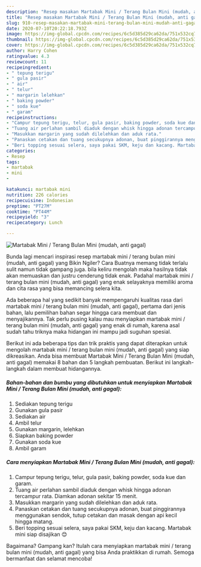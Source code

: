 ```yaml
---
description: "Resep masakan Martabak Mini / Terang Bulan Mini (mudah, anti gagal) | Cara Buat Martabak Mini / Terang Bulan Mini (mudah, anti gagal) Yang Enak dan Simpel"
title: "Resep masakan Martabak Mini / Terang Bulan Mini (mudah, anti gagal) | Cara Buat Martabak Mini / Terang Bulan Mini (mudah, anti gagal) Yang Enak dan Simpel"
slug: 910-resep-masakan-martabak-mini-terang-bulan-mini-mudah-anti-gagal-cara-buat-martabak-mini-terang-bulan-mini-mudah-anti-gagal-yang-enak-dan-simpel
date: 2020-07-10T20:22:18.793Z
image: https://img-global.cpcdn.com/recipes/6c5d385d29ca62da/751x532cq70/martabak-mini-terang-bulan-mini-mudah-anti-gagal-foto-resep-utama.jpg
thumbnail: https://img-global.cpcdn.com/recipes/6c5d385d29ca62da/751x532cq70/martabak-mini-terang-bulan-mini-mudah-anti-gagal-foto-resep-utama.jpg
cover: https://img-global.cpcdn.com/recipes/6c5d385d29ca62da/751x532cq70/martabak-mini-terang-bulan-mini-mudah-anti-gagal-foto-resep-utama.jpg
author: Harry Cohen
ratingvalue: 4.3
reviewcount: 11
recipeingredient:
- " tepung terigu"
- " gula pasir"
- " air"
- " telur"
- " margarin lelehkan"
- " baking powder"
- " soda kue"
- " garam"
recipeinstructions:
- "Campur tepung terigu, telur, gula pasir, baking powder, soda kue dan garam."
- "Tuang air perlahan sambil diaduk dengan whisk hingga adonan tercampur rata. Diamkan adonan sekitar 15 menit."
- "Masukkan margarin yang sudah dilelehkan dan aduk rata."
- "Panaskan cetakan dan tuang secukupnya adonan, buat pinggirannya menggunakan sendok, tutup cetakan dan masak dengan api kecil hingga matang."
- "Beri topping sesuai selera, saya pakai SKM, keju dan kacang. Martabak mini siap disajikan 😊"
categories:
- Resep
tags:
- martabak
- mini
- 

katakunci: martabak mini  
nutrition: 226 calories
recipecuisine: Indonesian
preptime: "PT27M"
cooktime: "PT44M"
recipeyield: "3"
recipecategory: Lunch

---
```



![Martabak Mini / Terang Bulan Mini (mudah, anti gagal)](https://img-global.cpcdn.com/recipes/6c5d385d29ca62da/751x532cq70/martabak-mini-terang-bulan-mini-mudah-anti-gagal-foto-resep-utama.jpg)

Bunda lagi mencari inspirasi resep martabak mini / terang bulan mini (mudah, anti gagal) yang Bikin Ngiler? Cara Buatnya memang tidak terlalu sulit namun tidak gampang juga. bila keliru mengolah maka hasilnya tidak akan memuaskan dan justru cenderung tidak enak. Padahal martabak mini / terang bulan mini (mudah, anti gagal) yang enak selayaknya memiliki aroma dan cita rasa yang bisa memancing selera kita.



Ada beberapa hal yang sedikit banyak mempengaruhi kualitas rasa dari martabak mini / terang bulan mini (mudah, anti gagal), pertama dari jenis bahan, lalu pemilihan bahan segar hingga cara membuat dan menyajikannya. Tak perlu pusing kalau mau menyiapkan martabak mini / terang bulan mini (mudah, anti gagal) yang enak di rumah, karena asal sudah tahu triknya maka hidangan ini mampu jadi suguhan spesial.


Berikut ini ada beberapa tips dan trik praktis yang dapat diterapkan untuk mengolah martabak mini / terang bulan mini (mudah, anti gagal) yang siap dikreasikan. Anda bisa membuat Martabak Mini / Terang Bulan Mini (mudah, anti gagal) memakai 8 bahan dan 5 langkah pembuatan. Berikut ini langkah-langkah dalam membuat hidangannya.

<!--inarticleads1-->

##### Bahan-bahan dan bumbu yang dibutuhkan untuk menyiapkan Martabak Mini / Terang Bulan Mini (mudah, anti gagal):

1. Sediakan  tepung terigu
1. Gunakan  gula pasir
1. Sediakan  air
1. Ambil  telur
1. Gunakan  margarin, lelehkan
1. Siapkan  baking powder
1. Gunakan  soda kue
1. Ambil  garam




<!--inarticleads2-->

##### Cara menyiapkan Martabak Mini / Terang Bulan Mini (mudah, anti gagal):

1. Campur tepung terigu, telur, gula pasir, baking powder, soda kue dan garam.
1. Tuang air perlahan sambil diaduk dengan whisk hingga adonan tercampur rata. Diamkan adonan sekitar 15 menit.
1. Masukkan margarin yang sudah dilelehkan dan aduk rata.
1. Panaskan cetakan dan tuang secukupnya adonan, buat pinggirannya menggunakan sendok, tutup cetakan dan masak dengan api kecil hingga matang.
1. Beri topping sesuai selera, saya pakai SKM, keju dan kacang. Martabak mini siap disajikan 😊




Bagaimana? Gampang kan? Itulah cara menyiapkan martabak mini / terang bulan mini (mudah, anti gagal) yang bisa Anda praktikkan di rumah. Semoga bermanfaat dan selamat mencoba!
